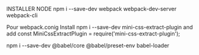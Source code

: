 INSTALLER NODE
npm i --save-dev webpack webpack-dev-server webpack-cli

Pour webpack.conig
Install
npm i --save-dev mini-css-extract-plugin
and add const MiniCssExtractPlugin = require('mini-css-extract-plugin'); 

npm i --save-dev @babel/core @babel/preset-env babel-loader